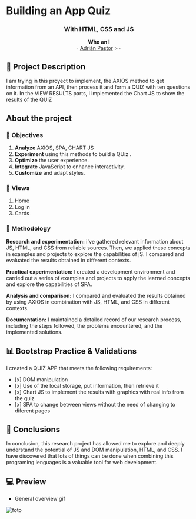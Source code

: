 <h1>Building an App Quiz</h1>

<h3 align="center">With HTML, CSS and JS</h3>

<p align="center">
  <a><strong>Who an I</strong>
  <br />
  ·
  <a href="https://github.com/apl09">Adrián Pastor</a>  
  >
  ·
</p>

## 📝 Project Description

<p>I am trying in this proyect to implement, the AXIOS method to get information from an API, then process it and form a QUIZ with ten questions on it. In the VIEW RESULTS parts, i implemented the Chart JS to show the results of the QUIZ</p>

## About the project

### 🎯 Objectives

<ol>
  <li><strong>Analyze</strong> AXIOS, SPA, CHART JS</li>
  <li><strong>Experiment</strong> using this methods to build a QUiz .</li>
  <li><strong>Optimize</strong> the user experience.</li>
  <li><strong>Integrate</strong> JavaScript to enhance interactivity.</li>
  <li><strong>Customize</strong> and adapt styles.</li>
</ol>

### 📁 Views

<ol>
  <li>Home</li>
  <li>Log in</li>
  <li>Cards</li>
</ol>

### 🔬 Methodology

<strong>Research and experimentation:</strong> i've gathered relevant information about  JS, HTML, and CSS from reliable sources. Then, we applied these concepts in examples and projects to explore the capabilities of jS. I compared and evaluated the results obtained in different contexts.

<strong>Practical experimentation:</strong> I created a development environment and carried out a series of examples and projects to apply the learned concepts and explore the capabilities of SPA.

<strong>Analysis and comparison:</strong> I compared and evaluated the results obtained by using AXIOS in combination with JS, HTML, and CSS in different contexts.

<strong>Documentation:</strong> I maintained a detailed record of our research process, including the steps followed, the problems encountered, and the implemented solutions.

## 📊 Bootstrap Practice & Validations

<p>I created a QUIZ APP that meets the following requirements:</p>

<ul>
    <li>[x] DOM manipulation</li>           
    <li>[x] Use of the local storage, put information, then retrieve it</li>
    <li>[x] Chart JS to implement the results with graphics with real info from the quiz</li>
    <li>[x] SPA to change between views without the need of changing to diferent pages</li>     
</ul>

## 🧠 Conclusions

<p>In conclusion, this research project has allowed me to explore and deeply understand the potential of JS and DOM manipulation, HTML, and CSS. I have discovered that lots of things can be done when combining this programing lenguages is a valuable tool for web development. </p>

## 💻 Preview 

- General overview gif

![foto](gifquiz.gif)

